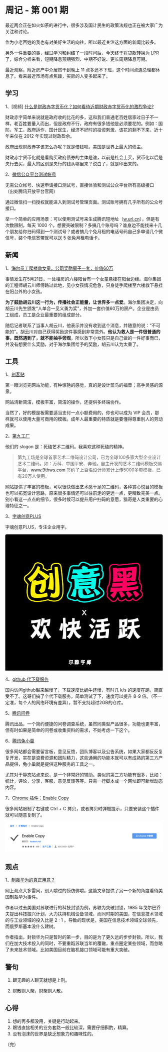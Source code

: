 # 周记 - 第 001 期

最近两会正在如火如荼的进行中，很多涉及国计民生的政策法规也正在被大家广为关注和讨论。

作为小老百姓的我也有对美好生活的向往，所以最近关注这方面的新闻比较多。

另外一件重要的事，经过学习和纠结了一段时间后，今天终于将贷款转换为 LPR 了，综合分析来看，短期降息预期强烈、中期不好说、更长周期降息可期。

最近观察，附近房产中介居然干到晚上 11 点多还不下班，这个时间点连总理都休息了。看来最近市场有点焦躁，买房的人变多起来了。



## 学习

1、[视频] [什么是财政赤字货币化？如何看待近期财政赤字货币化的激烈争论?](https://www.youtube.com/watch?v=ryZwZh7asmw)

财政赤字简单来说就是政府收的比花的多，这和我们普通老百姓居家过日子不一样，老百姓要量入而出，但是政府不行，政府有很多钱他是必须要花的。例如：国防，军工，政府运作，国计民生，经济不好时的投资刺激，该花的剩不下来，近十年来仅在 2012 年实现过财政盈余。

政府出现财政赤字该怎么办呢？就是借钱呗。美国是世界上最大的债主。

财政赤字货币化就是看购买政府债券的主体是谁，以前是社会上买，货币化以后是央行去买，最大的区别是央行的钱从哪里来？说白了，就是印出来的。

2、[微信公众平台测试帐号](https://links.jianshu.com/go?to=https%3A%2F%2Fmp.weixin.qq.com%2Fdebug%2Fcgi-bin%2Fsandbox%3Ft%3Dsandbox%2Flogin)

无需公众帐号、快速申请接口测试号，直接体验和测试公众平台所有高级接口 （出处腾讯开放平台官网）

通过微信扫一扫授权就能进入到测试号管理页面。测试账号拥有几乎所有的公众号接口。

举一个简单的应用场景：可以使用测试号来生成腾讯短地址（[w.url.cn](w.url.cn)），但是有次数限制，每天 1000 个。想要突破限制？多搞几个账号吗？谁身边不能找来十几个朋友给你扫码得到一个测试号？或者搞几个免月租的电话号码自己多申请几个微信号，装个电信宽带就可以送 5 张免月租电话卡。



## 新闻

1、[海尔员工爬楼救女童，公司奖励房子一套，价值60万](https://www.sohu.com/a/397226297_120513473) 

事情发生在5月21日，一处楼房的六楼阳台有一个女童悬挂在阳台边缘。海尔集团的工程师胡云川师傅路过此地，见小女孩情况危急，只身徒手爬楼至六楼救下悬挂在阳台外的小女孩。

**为了鼓励胡云川这一行为，传播社会正能量，让世界多一点爱**。海尔集团决定，向胡云川先生颁发“人单合一见义勇为奖”，外加一套价值60万的房产。企业是由员工组成，员工是企业最重要的组成部分。

随后记者联系了当事人胡云川，他表示并没有收到这个消息，并随意的说：“不可能的”。胡云川对自己获得奖励这件事感到非常意外。**他认为救人是一件很普通的事，既然遇到了，就不能袖手旁观**，所以救下小女孩只是自己做的一件好事而已，并没有想要什么奖励，对于海尔集团给予的奖励，胡云川认为太重了。



## 工具

1、[创客贴](https://www.chuangkit.com/)

第一眼浏览完网站功能，有种惊艳的感觉，真的是设计菜鸟的福音；高手灵感的源泉。

网站清新简洁，模板丰富，简洁的操作，还提供多终端协作。

当然了，好的模是板需要适当支付一点小额费用的，你也可以成为 VIP 会员，那样就可以使用大量可商用的模板。成年人最重要的特质就是要懂得尊重别人的劳动成果。

2、[第九工厂](http://www.9thws.com)

他们的 slogon 是：死磕艺术二维码。我喜欢这种死磕的精神。

> 第九工场是全球首家艺术二维码设计公司，已为全球100多家大型企业设计艺术二维码。如：万科、中国平安、奔驰。自主开发的艺术二维码模板交易平台，www.9thws.com 签约了上百名设计师累计上传5000多套模板，已有20万人使用。

网站提供了丰富的模板，可以很快做出艺术感十足的二维码，各种赏心悦目的模板也可以拓宽设计思路，原来很多事情还可以往前走的更远一点，更精致完美一点。别小看这一点点的细节，很多时候可以提升用户扫码的意愿，猎奇是人类重要的心理特征之一。

3、[字魂创意PLUS](https://plus.izihun.com/)

字魂创意PLUS，专注企业用字。

![字体定制:创意黑](https://raw.githubusercontent.com/gukt/images/master/github/imagesshow-5-20200528013209042.jpg)

4、[github 代下载服务](https://g.widora.cn/)

国内访问github越来越慢了，下载速度比蜗牛还慢，有时几 k/s 的速度在跑，简直受不了。这哥们搞了个代下载服务，简单测试了下，速度可以提升 8-9 倍。（不一定准，每个人的网络环境有差异），暂不支持超过2GB的仓库。

5、[腾讯问卷](https://wj.qq.com/)

腾讯出品，一个简约便捷的问卷调查系统，虽然同类型产品很多，功能也更丰富，但有时如果是简单的问卷或收集资料的需求，不妨考虑一下这个。

6、[腾讯兔小巢](https://txc.qq.com/)

很多网站都会需要留言板，意见反馈，团队博客以及公告系统，如果大家都反反复复开发，实在是浪费资源和团队精力，这些通用的功能本就可以有成熟的第三方产品提供，兔小巢就是提供这种服务的工具之一。

尤其对于静态站点来说，是一个非常好的辅助。类似的第三方功能有很多，比如：统计，评论，分享，客服，意见反馈等等。只需一行脚本或一个网址即可新增动态内容。

7、[Chrome 插件：Enable Copy](https://chrome.google.com/webstore/detail/enable-copy/lmnganadkecefnhncokdlaohlkneihio?hl=zh-CN)

很多网站限制了右键或 Ctrl + C 拷贝，或者拷贝时弹框提示，只要安装这个插件就可以随意复制了。

![image-20200526180914029](https://raw.githubusercontent.com/gukt/images/master/github/imagesimage-20200526180914029.png)



## 观点

1、[制裁华为的真正用意？](https://mp.weixin.qq.com/s/P1czoCSggFy14IdOWkpyUA)

网上观点大多雷同，别人嚼过的馍仿佛嚼。这篇文章提供了另一个新的角度看待美国制裁华为事件。

作者以过去美国对苏联进行的科技封锁为例，苏联为突破封锁，1985 年戈尔巴乔夫提出科技振兴计划，大力扶持机械设备领域，而同时期的美国，在信息技术领域的与工业领域的投入比是 2 : 1 。导致的现状是，美国在信息技术领域全球领先，而俄罗斯基本没什么建树。

作者指出，封锁华为只是暂时的第一步，目的是为了更久远的步步封锁。所以，我们在加大技术投入的同时，不要重蹈苏联当年的覆辙，重点圈定某些领域，而忽略了未来技术领域。比如美国目前在脑机接口领域可能有重大突破。



## 警句

1. 跟无趣的人聊天就想是上刑。

3. 财散则人聚，财聚则人散。



## 心得

1. 想的再多都没用，关键是行动起来。
2. 跟钱直接相关的业务套路一般比较深，需要仔细斟酌，精算。
3. 没有泡沫的世界是缺乏想象力和趣味性的。



（完）



